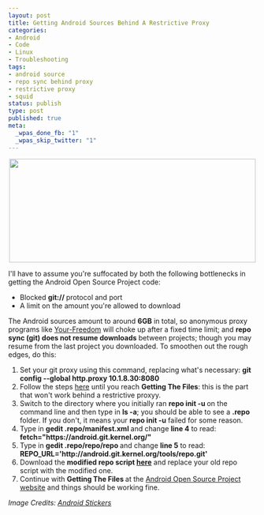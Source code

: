 ```yaml
--- 
layout: post
title: Getting Android Sources Behind A Restrictive Proxy
categories: 
- Android
- Code
- Linux
- Troubleshooting
tags: 
- android source
- repo sync behind proxy
- restrictive proxy
- squid
status: publish
type: post
published: true
meta: 
  _wpas_done_fb: "1"
  _wpas_skip_twitter: "1"
---
```

<p style="text-align:center;"><a href="http://halfclosed.files.wordpress.com/2011/02/squid-vs-android.jpg"><img class="aligncenter size-full wp-image-397" title="squid-vs-android" src="http://halfclosed.files.wordpress.com/2011/02/squid-vs-android.jpg" alt="" width="500" height="210" /></a></p>
<p style="text-align:left;"><a href="http://halfclosed.files.wordpress.com/2011/02/squid-vs-android.jpg"></a>I'll have to assume you're suffocated by both the following bottlenecks in getting the Android Open Source Project code:</p>

<ul>
	<li style="text-align:left;">Blocked <strong>git:// </strong>protocol and port</li>
	<li style="text-align:left;">A limit on the amount you're allowed to download</li>
</ul>
The Android sources amount to around <strong>6GB</strong> in total, so anonymous proxy programs like <a href="http://www.your-freedom.net/" target="_blank"><strong> </strong>Your-Freedom</a> will choke up after a fixed time limit; and <strong>repo sync (git) does not resume downloads</strong> between projects; though you may resume from the last project you downloaded. To smoothen out the rough edges, do this:
<ol>
	<li>Set your git proxy using this command, replacing what's necessary: <strong>git config --global http.proxy 10.1.8.30:8080
</strong></li>
	<li>Follow the steps <a href="http://source.android.com/source/download.html" target="_blank">here</a> until you reach <strong>Getting The Files</strong>: this is the part that won't work behind a restrictive proxyy.</li>
	<li>Switch to the directory where you initially ran <strong>repo init -u </strong>on the command line and then type in <strong>ls -a</strong>; you should be able to see a <strong>.repo </strong>folder. If you don't, it means your <strong>repo init -u</strong> failed for some reason.</li>
	<li>Type in <strong>gedit .repo/manifest.xml </strong>and change <strong>line 4</strong> to read: <strong>fetch="https://android.git.kernel.org/"</strong></li>
	<li>Type in <strong>gedit .repo/repo/repo </strong>and change <strong>line 5</strong> to read: <strong>REPO_URL='http://android.git.kernel.org/tools/repo.git'</strong></li>
	<li>Download the <strong>modified repo script <a href="https://docs.google.com/leaf?id=0B76d_EyUt5JwNDU5NzFiNzMtYWQ1NC00ZmNlLThiNjQtY2M1NTM3MDQzMzBi&amp;hl=en" target="_blank">here</a></strong> and replace your old repo script with the modified one.</li>
	<li>Continue with <strong>Getting The Files </strong>at the <a href="http://source.android.com/source/download.html">Android Open Source Project website</a> and things should be working fine.</li>
</ol>
<em>Image Credits: <a href="http://www.androidstickers.com/" target="_blank">Android Stickers</a></em>
